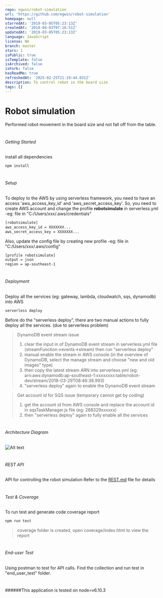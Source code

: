 ```yaml
---
repo: egwin/robot-simulation
url: 'https://github.com/egwin/robot-simulation'
homepage: null
starredAt: '2019-03-05T05:23:13Z'
createdAt: '2018-04-03T07:16:51Z'
updatedAt: '2019-03-05T05:23:13Z'
language: JavaScript
license: NA
branch: master
stars: 1
isPublic: true
isTemplate: false
isArchived: false
isFork: false
hasReadMe: true
refreshedAt: '2025-02-25T21:19:44.031Z'
description: To control robot in the board size
tags: []
---
```


# Robot simulation

Performed robot movement in the board size and not fall off from the table.

#
###### Getting Started
install all dependencies
```sh
npm install
```

#
###### Setup
To deploy to the AWS by using serverless framework, you need to have an access 'aws_access_key_id' and 'aws_secret_access_key'.
So, you need to create AWS account and change the profile **robotsimulate** in serverless.yml
-eg: file in "C:/Users/xxx/.aws/credentials"
```sh 
[robotsimulate]
aws_access_key_id = XXXXXXX...
aws_secret_access_key = XXXXXXX...
```
Also, update the config file by creating new profile
-eg: file in "C:/Users/xxx/.aws/config"
```sh
[profile robotsimulate]
output = json
region = ap-southeast-1
```

#
###### Deployment
Deploy all the services (eg: gateway, lambda, cloudwatch, sqs, dynamodb) into AWS
```sh
serverless deploy
```
Before do the "serverless deploy", there are two manual actions to fully deploy all the services. (due to serverless problem)
> DynamoDB event stream issue
> 1) clear the input in of DynamoDB event stream in serverless.yml file (streamFunction->events->stream) then run "serverless deploy"
> 2) manual enable the stream in AWS console (in the overview of DynamoDB, select the manage stream and choose "new and old images" type)
> 3) then copy the latest stream ARN into serverless.yml (eg: arn:aws:dynamodb:ap-southeast-1:xxxxxxxx:table/robot-dev/stream/2018-03-29T08:46:38.993)
> 4) "serverless deploy" again to enable the DynamoDB event stream
 
> Get account id for SQS issue (temporary cannot get by coding)
> 1) get the account id from AWS console and replace the account id in sqsTaskManager.js file (eg: 288329xxxxxx)
> 2) then "serverless deploy" again to fully enable all the services

#
###### Architecture Diagram
![Alt text](./architecture.png "Architecture")

#
###### REST API
API for controlling the robot simulation
Refer to the [REST.md](REST.md) file for details

#
###### Test & Coverage
To run test and generate code coverage report 
```sh
npm run test  
```
> coverage folder is created, open coverage/index.html to view the report

#
###### End-user Test
Using postman to test for API calls.
Find the collection and run test in "end_user_test" folder.

#
######This application is tested on node=v6.10.3
